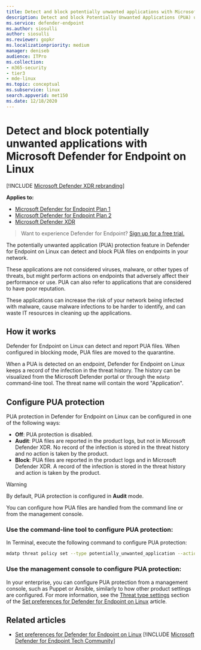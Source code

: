 ```yaml
---
title: Detect and block potentially unwanted applications with Microsoft Defender for Endpoint on Linux
description: Detect and block Potentially Unwanted Applications (PUA) using Microsoft Defender for Endpoint on Linux.
ms.service: defender-endpoint
ms.author: siosulli
author: siosulli
ms.reviewer: gopkr
ms.localizationpriority: medium
manager: deniseb
audience: ITPro
ms.collection: 
- m365-security
- tier3
- mde-linux
ms.topic: conceptual
ms.subservice: linux
search.appverid: met150
ms.date: 12/18/2020
---
```


# Detect and block potentially unwanted applications with Microsoft Defender for Endpoint on Linux

[!INCLUDE [Microsoft Defender XDR rebranding](../includes/microsoft-defender.md)]


**Applies to:**

- [Microsoft Defender for Endpoint Plan 1](microsoft-defender-endpoint.md)
- [Microsoft Defender for Endpoint Plan 2](microsoft-defender-endpoint.md)
- [Microsoft Defender XDR](/defender-xdr)

> Want to experience Defender for Endpoint? [Sign up for a free trial.](https://signup.microsoft.com/create-account/signup?products=7f379fee-c4f9-4278-b0a1-e4c8c2fcdf7e&ru=https://aka.ms/MDEp2OpenTrial?ocid=docs-wdatp-investigateip-abovefoldlink)

The potentially unwanted application (PUA) protection feature in Defender for Endpoint on Linux can detect and block PUA files on endpoints in your network.

These applications are not considered viruses, malware, or other types of threats, but might perform actions on endpoints that adversely affect their performance or use. PUA can also refer to applications that are considered to have poor reputation.

These applications can increase the risk of your network being infected with malware, cause malware infections to be harder to identify, and can waste IT resources in cleaning up the applications.

## How it works

Defender for Endpoint on Linux can detect and report PUA files. When configured in blocking mode, PUA files are moved to the quarantine.

When a PUA is detected on an endpoint, Defender for Endpoint on Linux keeps a record of the infection in the threat history. The history can be visualized from the Microsoft Defender portal or through the `mdatp` command-line tool. The threat name will contain the word "Application".

## Configure PUA protection

PUA protection in Defender for Endpoint on Linux can be configured in one of the following ways:

- **Off**: PUA protection is disabled.
- **Audit**: PUA files are reported in the product logs, but not in Microsoft Defender XDR. No record of the infection is stored in the threat history and no action is taken by the product.
- **Block**: PUA files are reported in the product logs and in Microsoft Defender XDR. A record of the infection is stored in the threat history and action is taken by the product.

> [!WARNING]
> By default, PUA protection is configured in **Audit** mode.

You can configure how PUA files are handled from the command line or from the management console.

### Use the command-line tool to configure PUA protection:

In Terminal, execute the following command to configure PUA protection:

```bash
mdatp threat policy set --type potentially_unwanted_application --action [off|audit|block]
```

### Use the management console to configure PUA protection:

In your enterprise, you can configure PUA protection from a management console, such as Puppet or Ansible, similarly to how other product settings are configured. For more information, see the [Threat type settings](linux-preferences.md#threat-type-settings) section of the [Set preferences for Defender for Endpoint on Linux](linux-preferences.md) article.

## Related articles

- [Set preferences for Defender for Endpoint on Linux](linux-preferences.md)
[!INCLUDE [Microsoft Defender for Endpoint Tech Community](../includes/defender-mde-techcommunity.md)]
